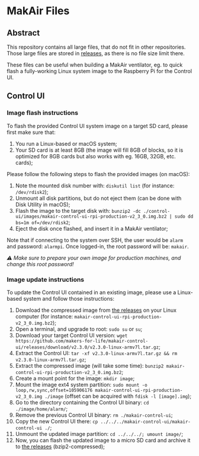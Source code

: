 # MakAir Files

## Abstract

This repository contains all large files, that do not fit in other repositories. Those large files are stored in [releases](https://github.com/makers-for-life/makair-files/releases), as there is no file size limit there.

These files can be useful when building a MakAir ventilator, eg. to quick flash a fully-working Linux system image to the Raspberry Pi for the Control UI.

## Control UI

### Image flash instructions

To flash the provided Control UI system image on a target SD card, please first make sure that:

1. You run a Linux-based or macOS system;
2. Your SD card is at least 8GB (the image will fill 8GB of blocks, so it is optimized for 8GB cards but also works with eg. 16GB, 32GB, etc. cards);

Please follow the following steps to flash the provided images (on macOS):

1. Note the mounted disk number with: `diskutil list` (for instance: `/dev/rdisk2`);
2. Unmount all disk partitions, but do not eject them (can be done with Disk Utility in macOS);
3. Flash the image to the target disk with: `bunzip2 -dc ./control-ui/images/makair-control-ui-rpi-production-v2_3_0.img.bz2 | sudo dd bs=1m of=/dev/rdisk2`;
4. Eject the disk once flashed, and insert it in a MakAir ventilator;

Note that if connecting to the system over SSH, the user would be `alarm` and password: `alarmpi`. Once logged-in, the root password will be: `makair`.

_⚠️ Make sure to prepare your own image for production machines, and change this root password!_

### Image update instructions

To update the Control UI contained in an existing image, please use a Linux-based system and follow those instructions:

1. Download the compressed image from [the releases](https://github.com/makers-for-life/makair-files/releases) on your Linux computer (for instance: `makair-control-ui-rpi-production-v2_3_0.img.bz2`);
2. Open a terminal, and upgrade to root: `sudo su` or `su`;
3. Download your target Control UI version: `wget https://github.com/makers-for-life/makair-control-ui/releases/download/v2.3.0/v2.3.0-linux-armv7l.tar.gz`;
4. Extract the Control UI: `tar -xf v2.3.0-linux-armv7l.tar.gz && rm v2.3.0-linux-armv7l.tar.gz`;
5. Extract the compressed image (will take some time): `bunzip2 makair-control-ui-rpi-production-v2_3_0.img.bz2`;
6. Create a mount point for the image: `mkdir image`;
7. Mount the image ext4 system partition: `sudo mount -o loop,rw,sync,offset=105906176 makair-control-ui-rpi-production-v2_3_0.img ./image` (offset can be acquired with `fdisk -l [image].img`);
8. Go to the directory containing the Control UI binary: `cd ./image/home/alarm/`;
9. Remove the previous Control UI binary: `rm ./makair-control-ui`;
10. Copy the new Control UI there: `cp ../../../makair-control-ui/makair-control-ui ./`;
11. Unmount the updated image partition: `cd ../../../; umount image/`;
12. Now, you can flash the updated image to a micro SD card and archive it to [the releases](https://github.com/makers-for-life/makair-files/releases) (bzip2-compressed);
